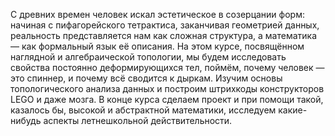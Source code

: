 С древних времен человек искал эстетическое в созерцании форм: начиная с пифагорейского тетрактиса, заканчивая геометрией данных, реальность представляется нам как сложная структура, а математика — как формальный язык её описания. На этом курсе, посвящённом наглядной и алгебраической топологии, мы будем исследовать свойства постоянно деформирующихся тел, поймём, почему человек — это спиннер, и почему всё сводится к дыркам. Изучим основы топологического анализа данных и построим штрихкоды конструкторов LEGO и даже мозга. В конце курса сделаем проект и при помощи такой, казалось бы, высокой и абстрактной математики, исследуем какие-нибудь аспекты летнешкольной действительности.
